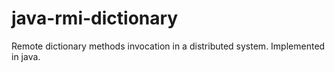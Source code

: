 # java-rmi-dictionary
Remote dictionary methods invocation in a distributed system. Implemented in java.
